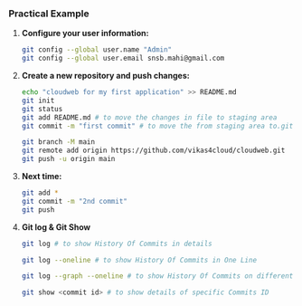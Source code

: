 ### Practical Example

1. **Configure your user information:**

   ```bash
   git config --global user.name "Admin"
   git config --global user.email snsb.mahi@gmail.com
   ```

2. **Create a new repository and push changes:**

   ```bash
   echo "cloudweb for my first application" >> README.md
   git init
   git status
   git add README.md # to move the changes in file to staging area
   git commit -m "first commit" # to move the from staging area to.git directory

   git branch -M main
   git remote add origin https://github.com/vikas4cloud/cloudweb.git
   git push -u origin main
   ```

3. **Next time:**

   ```bash
   git add *
   git commit -m "2nd commit"
   git push
   ```
4. **Git log & Git Show**

   ```bash
   git log # to show History Of Commits in details
   ```

   ```bash
   git log --oneline # to show History Of Commits in One Line
   ```

   ```bash
   git log --graph --oneline # to show History Of Commits on different brances in graphical manner
   ```

   ```bash
   git show <commit id> # to show details of specific Commits ID 
   ```